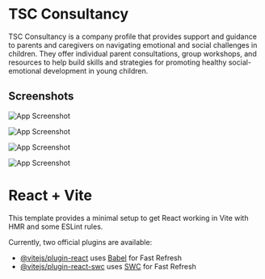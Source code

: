 
# TSC Consultancy

TSC Consultancy is a company profile that provides support and guidance to parents and caregivers on navigating emotional and social challenges in children. They offer individual parent consultations, group workshops, and resources to help build skills and strategies for promoting healthy social-emotional development in young children.


## Screenshots

![App Screenshot](https://github.com/user-attachments/assets/d9a0e122-bfe5-4916-a68b-432c6062b1cc)


![App Screenshot](https://github.com/user-attachments/assets/7f28bdd7-ef54-4a76-90a7-144534fc5e19)

![App Screenshot](https://github.com/user-attachments/assets/ebc19868-d31d-4d9e-ae8c-2a3c4ca7185e)

![App Screenshot](https://github.com/user-attachments/assets/0854da8e-81db-4d63-a208-69e9f93a3d98)

# React + Vite

This template provides a minimal setup to get React working in Vite with HMR and some ESLint rules.

Currently, two official plugins are available:

- [@vitejs/plugin-react](https://github.com/vitejs/vite-plugin-react/blob/main/packages/plugin-react/README.md) uses [Babel](https://babeljs.io/) for Fast Refresh
- [@vitejs/plugin-react-swc](https://github.com/vitejs/vite-plugin-react-swc) uses [SWC](https://swc.rs/) for Fast Refresh
